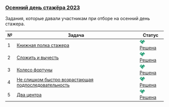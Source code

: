 ### [Осенний день стажёра 2023](https://coderun.yandex.ru/selections/autumn-intern-2023)  
Задания, которые давали участникам при отборе на осенний день стажера.

| № | Задача                                                                                                                                    | Статус                                                                                               |
|---|-------------------------------------------------------------------------------------------------------------------------------------------|------------------------------------------------------------------------------------------------------|
| 1 | [Книжная полка стажера](https://coderun.yandex.ru/selections/autumn-intern-2023/problems/book-shelf)                                      | <img src="../assets/ic_success.svg" width="16"/> [Решена](../autumn-intern-2023/book-shelf.kt)       |
| 2 | [Сложить и вычесть](https://coderun.yandex.ru/selections/autumn-intern-2023/problems/calc-expression)                                     | <img src="../assets/ic_success.svg" width="16"/> [Решена](../autumn-intern-2023/calc-expression.kt)  |
| 3 | [Колесо фортуны](https://coderun.yandex.ru/selections/autumn-intern-2023/problems/fortune-wheel)                                          | <img src="../assets/ic_success.svg" width="16"/> [Решена](../autumn-intern-2023/fortune-wheel.kt)    |
| 4 | [Не слишком быстро возрастающая подпоследовательность](https://coderun.yandex.ru/selections/autumn-intern-2023/problems/lis-large-length) | <img src="../assets/ic_success.svg" width="16"/> [Решена](../autumn-intern-2023/lis-large-length.kt) |
| 5 | [Два центра](https://coderun.yandex.ru/selections/autumn-intern-2023/problems/two-centers)                                                | <img src="../assets/ic_success.svg" width="16"/> [Решена](../autumn-intern-2023/two-centers.kt)      |